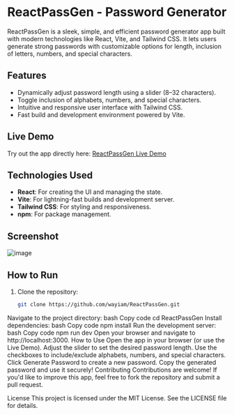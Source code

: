 # ReactPassGen - Password Generator

ReactPassGen is a sleek, simple, and efficient password generator app built with modern technologies like React, Vite, and Tailwind CSS. It lets users generate strong passwords with customizable options for length, inclusion of letters, numbers, and special characters.

## Features

- Dynamically adjust password length using a slider (8–32 characters).
- Toggle inclusion of alphabets, numbers, and special characters.
- Intuitive and responsive user interface with Tailwind CSS.
- Fast build and development environment powered by Vite.

## Live Demo

Try out the app directly here: [ReactPassGen Live Demo](https://wayiam.github.io/ReactPassGen/)

## Technologies Used

- **React**: For creating the UI and managing the state.
- **Vite**: For lightning-fast builds and development server.
- **Tailwind CSS**: For styling and responsiveness.
- **npm**: For package management.

## Screenshot

![image](https://github.com/user-attachments/assets/98bfc75d-8afb-48cf-9472-c515fa366f6f)


## How to Run

1. Clone the repository:
   ```bash
   git clone https://github.com/wayiam/ReactPassGen.git
Navigate to the project directory:
bash
Copy code
cd ReactPassGen
Install dependencies:
bash
Copy code
npm install
Run the development server:
bash
Copy code
npm run dev
Open your browser and navigate to http://localhost:3000.
How to Use
Open the app in your browser (or use the Live Demo).
Adjust the slider to set the desired password length.
Use the checkboxes to include/exclude alphabets, numbers, and special characters.
Click Generate Password to create a new password.
Copy the generated password and use it securely!
Contributing
Contributions are welcome! If you'd like to improve this app, feel free to fork the repository and submit a pull request.

License
This project is licensed under the MIT License. See the LICENSE file for details.
